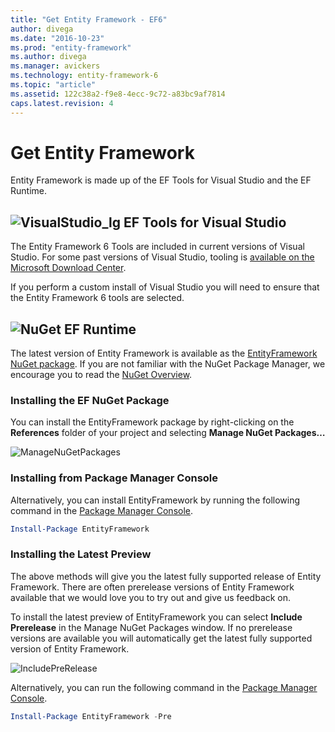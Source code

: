 ```yaml
---
title: "Get Entity Framework - EF6"
author: divega
ms.date: "2016-10-23"
ms.prod: "entity-framework"
ms.author: divega
ms.manager: avickers
ms.technology: entity-framework-6
ms.topic: "article"
ms.assetid: 122c38a2-f9e8-4ecc-9c72-a83bc9af7814
caps.latest.revision: 4
---
```

# Get Entity Framework
Entity Framework is made up of the EF Tools for Visual Studio and the EF Runtime.

## ![VisualStudio_lg](../ef6/media/visualstudio-lg.png) EF Tools for Visual Studio

The Entity Framework 6 Tools are included in current versions of Visual Studio. For some past versions of Visual Studio, tooling is [available on the Microsoft Download Center](https://www.microsoft.com/en-us/download/details.aspx?id=40762).

If you perform a custom install of Visual Studio you will need to ensure that the Entity Framework 6 tools are selected.

## ![NuGet](../ef6/media/nuget.jpg) EF Runtime

The latest version of Entity Framework is available as the [EntityFramework NuGet package](http://nuget.org/packages/EntityFramework/). If you are not familiar with the NuGet Package Manager, we encourage you to read the [NuGet Overview](http://docs.nuget.org/docs/start-here/overview).

### Installing the EF NuGet Package

You can install the EntityFramework package by right-clicking on the **References** folder of your project and selecting **Manage NuGet Packages…**

![ManageNuGetPackages](../ef6/media/managenugetpackages.png)

### Installing from Package Manager Console

Alternatively, you can install EntityFramework by running the following command in the [Package Manager Console](http://docs.nuget.org/docs/start-here/using-the-package-manager-console).

``` powershell
Install-Package EntityFramework
```

### Installing the Latest Preview

The above methods will give you the latest fully supported release of Entity Framework. There are often prerelease versions of Entity Framework available that we would love you to try out and give us feedback on.

To install the latest preview of EntityFramework you can select **Include Prerelease** in the Manage NuGet Packages window. If no prerelease versions are available you will automatically get the latest fully supported version of Entity Framework.

![IncludePreRelease](../ef6/media/includeprerelease.png)

Alternatively, you can run the following command in the [Package Manager Console](http://docs.nuget.org/docs/start-here/using-the-package-manager-console).

``` powershell
Install-Package EntityFramework -Pre
```
